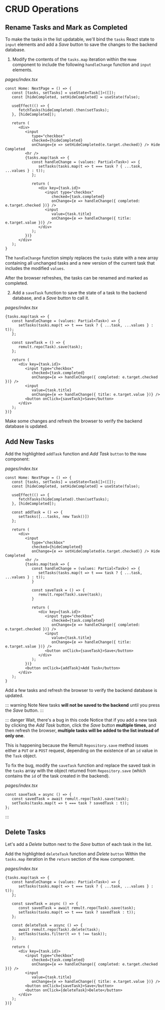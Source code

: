 # CRUD Operations

## Rename Tasks and Mark as Completed

To make the tasks in the list updatable, we'll bind the `tasks` React state to `input` elements and add a *Save* button to save the changes to the backend database.

1. Modify the contents of the `tasks.map` iteration within the `Home` component to include the following `handleChange` function and `input` elements.

*pages/index.tsx*
```tsx{16-31}
const Home: NextPage = () => {
   const [tasks, setTasks] = useState<Task[]>([]);
   const [hideCompleted, setHideCompleted] = useState(false);

   useEffect(() => {
      fetchTasks(hideCompleted).then(setTasks);
   }, [hideCompleted]);

   return (
      <div>
         <input
            type="checkbox"
            checked={hideCompleted}
            onChange={e => setHideCompleted(e.target.checked)} /> Hide Completed
         <hr />
         {tasks.map(task => {
            const handleChange = (values: Partial<Task>) => {
               setTasks(tasks.map(t => t === task ? { ...task, ...values } : t));
            };

            return (
               <div key={task.id}>
                  <input type="checkbox"
                     checked={task.completed}
                     onChange={e => handleChange({ completed: e.target.checked })} />
                  <input
                     value={task.title}
                     onChange={e => handleChange({ title: e.target.value })} />
               </div>
            );
         })}
      </div>
   );
}
```

   The `handleChange` function simply replaces the `tasks` state with a new array containing all unchanged tasks and a new version of the current task that includes the modified `values`.

   After the browser refreshes, the tasks can be renamed and marked as completed.

2. Add a `saveTask` function to save the state of a task to the backend database, and a *Save* button to call it.

*pages/index.tsx*
```tsx{6-8,18}
{tasks.map(task => {
   const handleChange = (values: Partial<Task>) => {
      setTasks(tasks.map(t => t === task ? { ...task, ...values } : t));
   };

   const saveTask = () => {
      remult.repo(Task).save(task);
   };

   return (
      <div key={task.id}>
         <input type="checkbox"
            checked={task.completed}
            onChange={e => handleChange({ completed: e.target.checked })} />
         <input
            value={task.title}
            onChange={e => handleChange({ title: e.target.value })} />
         <button onClick={saveTask}>Save</button>
      </div>
   );
})}
```

Make some changes and refresh the browser to verify the backend database is updated.
## Add New Tasks

Add the highlighted `addTask` function and *Add Task* `button` to the `Home` component:

*pages/index.tsx*
```tsx{9-11,41}
const Home: NextPage = () => {
   const [tasks, setTasks] = useState<Task[]>([]);
   const [hideCompleted, setHideCompleted] = useState(false);

   useEffect(() => {
      fetchTasks(hideCompleted).then(setTasks);
   }, [hideCompleted]);

   const addTask = () => {
      setTasks([...tasks, new Task()])
   };

   return (
      <div>
         <input
            type="checkbox"
            checked={hideCompleted}
            onChange={e => setHideCompleted(e.target.checked)} /> Hide Completed
         <hr />
         {tasks.map(task => {
            const handleChange = (values: Partial<Task>) => {
               setTasks(tasks.map(t => t === task ? { ...task, ...values } : t));
            }

            const saveTask = () => {
               remult.repo(Task).save(task);
            }

            return (
               <div key={task.id}>
                  <input type="checkbox"
                     checked={task.completed}
                     onChange={e => handleChange({ completed: e.target.checked })} />
                  <input
                     value={task.title}
                     onChange={e => handleChange({ title: e.target.value })} />
                  <button onClick={saveTask}>Save</button>
               </div>
            );
         })}
         <button onClick={addTask}>Add Task</button>
      </div>
   );
}
```

Add a few tasks and refresh the browser to verify the backend database is updated.

::: warning Note 
New tasks **will not be saved to the backend** until you press the *Save* button.
:::

::: danger Wait, there's a bug in this code
Notice that if you add a new task by clicking the *Add Task* button, click the *Save* button **multiple times**, and then refresh the browser, **multiple tasks will be added to the list instead of only one**.

This is happening because the Remult `Repository.save` method issues either a `PUT` or a `POST` request, depending on the existence of an `id` value in the `Task` object. 

To fix the bug, modify the `saveTask` function and replace the saved task in the `tasks` array with the object returned from `Repository.save` (which contains the `id` of the task created in the backend).

*pages/index.tsx*
```tsx
const saveTask = async () => {
   const savedTask = await remult.repo(Task).save(task);
   setTasks(tasks.map(t => t === task ? savedTask : t));
};
```
:::

## Delete Tasks

Let's add a *Delete* button next to the *Save* button of each task in the list.

Add the highlighted `deleteTask` function and *Delete* `button` Within the `tasks.map` iteration in the `return` section of the `Home` component.

*pages/index.tsx*
```tsx{11-14,25}
{tasks.map(task => {
   const handleChange = (values: Partial<Task>) => {
      setTasks(tasks.map(t => t === task ? { ...task, ...values } : t));
   };

   const saveTask = async () => {
      const savedTask = await remult.repo(Task).save(task);
      setTasks(tasks.map(t => t === task ? savedTask : t));
   };

   const deleteTask = async () => {
      await remult.repo(Task).delete(task);
      setTasks(tasks.filter(t => t !== task));
   };

   return (
      <div key={task.id}>
         <input type="checkbox"
            checked={task.completed}
            onChange={e => handleChange({ completed: e.target.checked })} />
         <input
            value={task.title}
            onChange={e => handleChange({ title: e.target.value })} />
         <button onClick={saveTask}>Save</button>
         <button onClick={deleteTask}>Delete</button>
      </div>
   );
})}
```